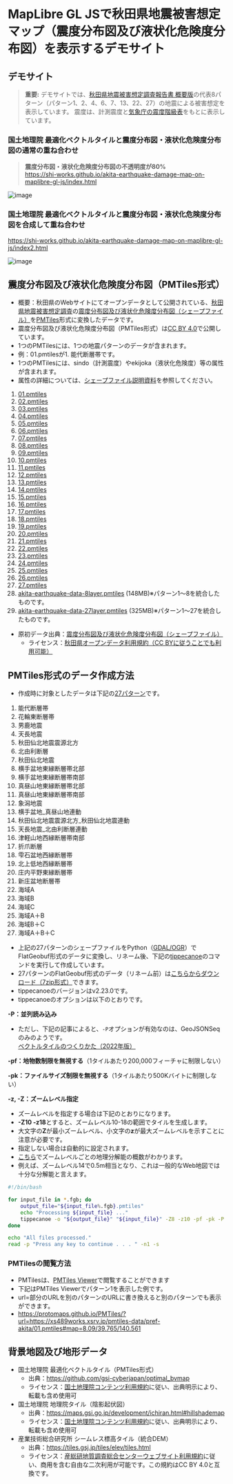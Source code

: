 # MapLibre GL JSで秋田県地震被害想定マップ（震度分布図及び液状化危険度分布図）を表示するデモサイト
## デモサイト
> **重要:**
> デモサイトでは、[秋田県地震被害想定調査報告書 概要版](https://www.pref.akita.lg.jp/uploads/public/archive_0000053945_00/%E6%A6%82%E8%A6%81%E7%89%88[%E5%8D%B0%E5%88%B7%E7%94%A8].pdf)の代表8パターン（パターン1、2、4、6、7、13、22、27）の地震による被害想定を表示しています。
> 震度は、計測震度と[気象庁の震度階級表](https://www.data.jma.go.jp/eqev/data/kyoshin/kaisetsu/calc_sindo.html)をもとに表示しています。

### 国土地理院 最適化ベクトルタイルと震度分布図・液状化危険度分布図の通常の重ね合わせ
> **震度分布図・液状化危険度分布図の不透明度が80%**  
https://shi-works.github.io/akita-earthquake-damage-map-on-maplibre-gl-js/index.html

![image](https://github.com/shi-works/akita-earthquake-damage-map-on-maplibre-gl-js/assets/71203808/07cd869a-5df5-407c-a358-c03eac6a4bc8)

### 国土地理院 最適化ベクトルタイルと震度分布図・液状化危険度分布図を合成して重ね合わせ
https://shi-works.github.io/akita-earthquake-damage-map-on-maplibre-gl-js/index2.html

![image](https://github.com/shi-works/akita-earthquake-damage-map-on-maplibre-gl-js/assets/71203808/57d0ec7c-05f1-4da5-b62a-c6b2d18bb750)

## 震度分布図及び液状化危険度分布図（PMTiles形式）
- 概要：秋田県のWebサイトにてオープンデータとして公開されている、[秋田県地震被害想定調査](https://www.pref.akita.lg.jp/pages/archive/7470)の[震度分布図及び液状化危険度分布図（シェープファイル）](https://www.pref.akita.lg.jp/pages/archive/53937)を[PMTiles](https://github.com/protomaps/PMTiles)形式に変換したデータです。
- 震度分布図及び液状化危険度分布図（PMTiles形式）は[CC BY 4.0](https://creativecommons.org/licenses/by/4.0/deed.ja)で公開しています。
- 1つのPMTilesには、1つの地震パターンのデータが含まれます。
- 例：01.pmtilesが1. 能代断層帯です。
- 1つのPMTilesには、sindo（計測震度）やekijoka（液状化危険度）等の属性が含まれます。
- 属性の詳細については、[シェープファイル説明資料](https://www.pref.akita.lg.jp/pages/archive/53937)を参照してください。
1. [01.pmtiles](https://xs489works.xsrv.jp/pmtiles-data/pref-akita/01.pmtiles)
2. [02.pmtiles](https://xs489works.xsrv.jp/pmtiles-data/pref-akita/02.pmtiles)
3. [03.pmtiles](https://xs489works.xsrv.jp/pmtiles-data/pref-akita/03.pmtiles)
4. [04.pmtiles](https://xs489works.xsrv.jp/pmtiles-data/pref-akita/04.pmtiles)
5. [05.pmtiles](https://xs489works.xsrv.jp/pmtiles-data/pref-akita/05.pmtiles)
6. [06.pmtiles](https://xs489works.xsrv.jp/pmtiles-data/pref-akita/06.pmtiles)
7. [07.pmtiles](https://xs489works.xsrv.jp/pmtiles-data/pref-akita/07.pmtiles)
8. [08.pmtiles](https://xs489works.xsrv.jp/pmtiles-data/pref-akita/08.pmtiles)
9. [09.pmtiles](https://xs489works.xsrv.jp/pmtiles-data/pref-akita/09.pmtiles)
10. [10.pmtiles](https://xs489works.xsrv.jp/pmtiles-data/pref-akita/10.pmtiles)
11. [11.pmtiles](https://xs489works.xsrv.jp/pmtiles-data/pref-akita/11.pmtiles)
12. [12.pmtiles](https://xs489works.xsrv.jp/pmtiles-data/pref-akita/12.pmtiles)
13. [13.pmtiles](https://xs489works.xsrv.jp/pmtiles-data/pref-akita/13.pmtiles)
14. [14.pmtiles](https://xs489works.xsrv.jp/pmtiles-data/pref-akita/14.pmtiles)
15. [15.pmtiles](https://xs489works.xsrv.jp/pmtiles-data/pref-akita/15.pmtiles)
16. [16.pmtiles](https://xs489works.xsrv.jp/pmtiles-data/pref-akita/16.pmtiles)
17. [17.pmtiles](https://xs489works.xsrv.jp/pmtiles-data/pref-akita/17.pmtiles)
18. [18.pmtiles](https://xs489works.xsrv.jp/pmtiles-data/pref-akita/18.pmtiles)
19. [19.pmtiles](https://xs489works.xsrv.jp/pmtiles-data/pref-akita/19.pmtiles)
20. [20.pmtiles](https://xs489works.xsrv.jp/pmtiles-data/pref-akita/20.pmtiles)
21. [21.pmtiles](https://xs489works.xsrv.jp/pmtiles-data/pref-akita/21.pmtiles)
22. [22.pmtiles](https://xs489works.xsrv.jp/pmtiles-data/pref-akita/22.pmtiles)
23. [23.pmtiles](https://xs489works.xsrv.jp/pmtiles-data/pref-akita/23.pmtiles)
24. [24.pmtiles](https://xs489works.xsrv.jp/pmtiles-data/pref-akita/24.pmtiles)
25. [25.pmtiles](https://xs489works.xsrv.jp/pmtiles-data/pref-akita/25.pmtiles)
26. [26.pmtiles](https://xs489works.xsrv.jp/pmtiles-data/pref-akita/26.pmtiles)
27. [27.pmtiles](https://xs489works.xsrv.jp/pmtiles-data/pref-akita/27.pmtiles)
28. [akita-earthquake-data-8layer.pmtiles](https://xs489works.xsrv.jp/pmtiles-data/pref-akita/akita-earthquake-data-8layer.pmtiles) (148MB)※パターン1～8を統合したものです。
29. [akita-earthquake-data-27layer.pmtiles](https://xs489works.xsrv.jp/pmtiles-data/pref-akita/akita-earthquake-data-27layer.pmtiles) (325MB)※パターン1～27を統合したものです。

- 原初データ出典：[震度分布図及び液状化危険度分布図（シェープファイル）](https://www.pref.akita.lg.jp/pages/archive/53937)
  - ライセンス：[秋田県オープンデータ利用規約（CC BYに従うことでも利用可能）](https://www.pref.akita.lg.jp/pages/archive/36756)

## PMTiles形式のデータ作成方法
- 作成時に対象としたデータは下記の[27パターン](https://www.pref.akita.lg.jp/pages/archive/53937)です。
1. 能代断層帯
2. 花輪東断層帯
3. 男鹿地震
4. 天長地震
5. 秋田仙北地震震源北方
6. 北由利断層
7. 秋田仙北地震
8. 横手盆地東縁断層帯北部
9. 横手盆地東縁断層帯南部
10. 真昼山地東縁断層帯北部
11. 真昼山地東縁断層帯南部
12. 象潟地震
13. 横手盆地_真昼山地連動
14. 秋田仙北地震震源北方_秋田仙北地震連動
15. 天長地震_北由利断層連動
16. 津軽山地西縁断層帯南部
17. 折爪断層
18. 雫石盆地西縁断層帯
19. 北上低地西縁断層帯
20. 庄内平野東縁断層帯
21. 新庄盆地断層帯
22. 海域A
23. 海域B
24. 海域C
25. 海域A＋B
26. 海域B＋C
27. 海域A＋B＋C

- 上記の27パターンのシェープファイルをPython（[GDAL/OGR](https://live.osgeo.org/ja/overview/gdal_overview.html)）でFlatGeobuf形式のデータに変換し、リネーム後、下記の[tippecanoe](https://github.com/felt/tippecanoe)のコマンドを実行して作成しています。
- 27パターンのFlatGeobuf形式のデータ（リネーム前）は[こちらからダウンロード（7zip形式）](https://xs489works.xsrv.jp/pmtiles-data/pref-akita/fgb.7z)できます。
- tippecanoeのバージョンはv2.23.0です。
- tippecanoeのオプションは以下のとおりです。

**-P：並列読み込み**
- ただし、下記の記事によると、`-P`オプションが有効なのは、GeoJSONSeqのみのようです。  
[ベクトルタイルのつくりかた（2022年版）](https://qiita.com/Kanahiro/items/ceeb20c158b4c70b62b6)

**-pf：地物数制限を無視する**（1タイルあたり200,000フィーチャに制限しない）

**-pk：ファイルサイズ制限を無視する**（1タイルあたり500Kバイトに制限しない）

**-z, -Z：ズームレベル指定**
- ズームレベルを指定する場合は下記のとおりになります。
- **-Z10 -z18**とすると、ズームレベル10-18の範囲でタイルを生成します。
- 大文字の**Z**が最小ズームレベル、小文字の**z**が最大ズームレベルを示すことに注意が必要です。
- 指定しない場合は自動的に設定されます。
- [こちら](https://github.com/felt/tippecanoe#zoom-levels)でズームレベルごとの地理分解能の概数がわかります。
- 例えば、ズームレベル14で0.5m相当となり、これは一般的なWeb地図では十分な分解能と言えます。

```sh:process_fgb_files.sh
#!/bin/bash

for input_file in *.fgb; do
    output_file="${input_file%.fgb}.pmtiles"
    echo "Processing ${input_file} ..."
    tippecanoe -o "${output_file}" "${input_file}" -Z8 -z10 -pf -pk -P 
done

echo "All files processed."
read -p "Press any key to continue . . . " -n1 -s
```

### PMTilesの閲覧方法
- PMTilesは、[PMTiles Viewer](https://protomaps.github.io/PMTiles/)で閲覧することができます
- 下記はPMTiles Viewerでパターン1を表示した例です。
- url=部分のURLを別のパターンのURLに書き換えると別のパターンでも表示ができます。
- https://protomaps.github.io/PMTiles/?url=https://xs489works.xsrv.jp/pmtiles-data/pref-akita/01.pmtiles#map=8.09/39.765/140.561

## 背景地図及び地形データ
- 国土地理院 最適化ベクトルタイル（PMTiles形式）
    - 出典：https://github.com/gsi-cyberjapan/optimal_bvmap
    - ライセンス：[国土地理院コンテンツ利用規約](https://www.gsi.go.jp/kikakuchousei/kikakuchousei40182.html)に従い、出典明示により、転載も含め使用可
- 国土地理院 地理院タイル（陰影起伏図）
    - 出典：https://maps.gsi.go.jp/development/ichiran.html#hillshademap
    - ライセンス：[国土地理院コンテンツ利用規約](https://www.gsi.go.jp/kikakuchousei/kikakuchousei40182.html)に従い、出典明示により、転載も含め使用可
- 産業技術総合研究所 シームレス標高タイル（統合DEM）
    - 出典：https://tiles.gsj.jp/tiles/elev/tiles.html
    - ライセンス：[産総研地質調査総合センターウェブサイト利用規約](https://www.gsj.jp/license/license.html)に従い、商用を含む自由な二次利用が可能です。この規約はCC BY 4.0と互換です。
